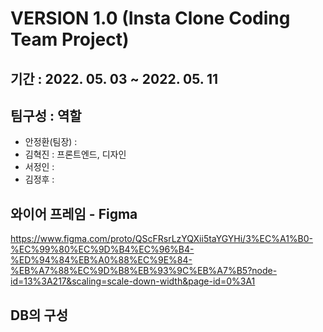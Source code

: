 # VERSION 1.0 (Insta Clone Coding Team Project)

## 기간 : 2022. 05. 03 ~ 2022. 05. 11

## 팀구성 : 역할
* 안정환(팀장) :
* 김혁진 : 프론트엔드, 디자인
* 서정인 :
* 김정후 :

## 와이어 프레임 - Figma
https://www.figma.com/proto/QScFRsrLzYQXii5taYGYHi/3%EC%A1%B0-%EC%99%80%EC%9D%B4%EC%96%B4-%ED%94%84%EB%A0%88%EC%9E%84-%EB%A7%88%EC%9D%B8%EB%93%9C%EB%A7%B5?node-id=13%3A217&scaling=scale-down-width&page-id=0%3A1

## DB의 구성

